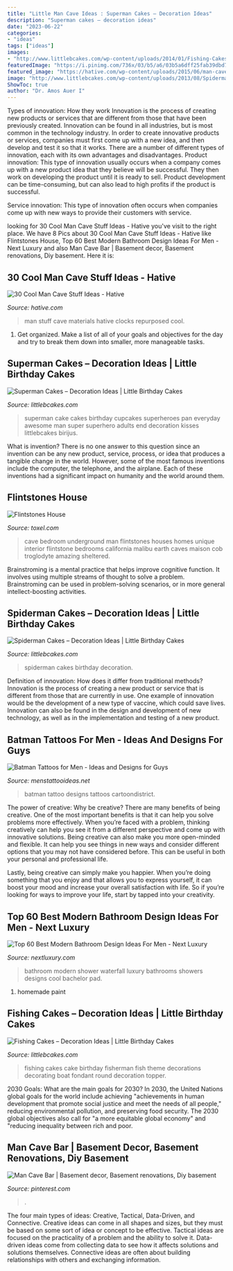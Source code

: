 ```yaml
---
title: "Little Man Cave Ideas : Superman Cakes – Decoration Ideas"
description: "Superman cakes – decoration ideas"
date: "2023-06-22"
categories:
- "ideas"
tags: ["ideas"]
images:
- "http://www.littlebcakes.com/wp-content/uploads/2014/01/Fishing-Cakes-Pictures.jpg"
featuredImage: "https://i.pinimg.com/736x/03/b5/a6/03b5a6dff25fab39dbd78b6fc8e98109.jpg"
featured_image: "https://hative.com/wp-content/uploads/2015/06/man-cave-stuff/10-man-cave-stuff-ideas.jpg"
image: "http://www.littlebcakes.com/wp-content/uploads/2013/08/Spiderman-Cakes-Images.jpg"
ShowToc: true
author: "Dr. Amos Auer I"
---
```



Types of innovation: How they work
Innovation is the process of creating new products or services that are different from those that have been previously created. Innovation can be found in all industries, but is most common in the technology industry. In order to create innovative products or services, companies must first come up with a new idea, and then develop and test it so that it works. There are a number of different types of innovation, each with its own advantages and disadvantages. 
Product innovation: This type of innovation usually occurs when a company comes up with a new product idea that they believe will be successful. They then work on developing the product until it is ready to sell. Product development can be time-consuming, but can also lead to high profits if the product is successful. 

Service innovation: This type of innovation often occurs when companies come up with new ways to provide their customers with service.

	

		
looking for 30 Cool Man Cave Stuff Ideas - Hative you've visit to the right place. We have 8 Pics about 30 Cool Man Cave Stuff Ideas - Hative like Flintstones House, Top 60 Best Modern Bathroom Design Ideas For Men - Next Luxury and also Man Cave Bar | Basement decor, Basement renovations, Diy basement. Here it is:
		
    
## 30 Cool Man Cave Stuff Ideas - Hative

<img loading=lazy src="https://hative.com/wp-content/uploads/2015/06/man-cave-stuff/10-man-cave-stuff-ideas.jpg" onerror="this.onerror=null;this.src='https://tse1.mm.bing.net/th?id=OIP.ER72C-xR3WyDwueyhglFZwHaKU&amp;pid=15.1';" alt="30 Cool Man Cave Stuff Ideas - Hative">

_Source: hative.com_

>man stuff cave materials hative clocks repurposed cool. 

	

1. Get organized. Make a list of all of your goals and objectives for the day and try to break them down into smaller, more manageable tasks.

    
## Superman Cakes – Decoration Ideas | Little Birthday Cakes

<img loading=lazy src="http://www.littlebcakes.com/wp-content/uploads/2013/08/Superman-Cake-Pan.jpg" onerror="this.onerror=null;this.src='https://tse2.mm.bing.net/th?id=OIP.TzL8YRlRSdGZxn6rIyYwRQHaJ4&amp;pid=15.1';" alt="Superman Cakes – Decoration Ideas | Little Birthday Cakes">

_Source: littlebcakes.com_

>superman cake cakes birthday cupcakes superheroes pan everyday awesome man super superhero adults end decoration kisses littlebcakes birijus. 

	

What is invention?
There is no one answer to this question since an invention can be any new product, service, process, or idea that produces a tangible change in the world. However, some of the most famous inventions include the computer, the telephone, and the airplane. Each of these inventions had a significant impact on humanity and the world around them.

    
## Flintstones House

<img loading=lazy src="http://www.toxel.com/wp-content/uploads/2012/03/flinstoneshouse12.jpg" onerror="this.onerror=null;this.src='https://tse1.mm.bing.net/th?id=OIP.PrZKB3D3PbVIm2pvvDfzYAHaGn&amp;pid=15.1';" alt="Flintstones House">

_Source: toxel.com_

>cave bedroom underground man flintstones houses homes unique interior flintstone bedrooms california malibu earth caves maison cob troglodyte amazing sheltered. 

	

Brainstroming is a mental practice that helps improve cognitive function. It involves using multiple streams of thought to solve a problem. Brainstroming can be used in problem-solving scenarios, or in more general intellect-boosting activities.

    
## Spiderman Cakes – Decoration Ideas | Little Birthday Cakes

<img loading=lazy src="http://www.littlebcakes.com/wp-content/uploads/2013/08/Spiderman-Cakes-Images.jpg" onerror="this.onerror=null;this.src='https://tse4.mm.bing.net/th?id=OIP.ahuEcnMILxYoUNzYgmJBnAHaFj&amp;pid=15.1';" alt="Spiderman Cakes – Decoration Ideas | Little Birthday Cakes">

_Source: littlebcakes.com_

>spiderman cakes birthday decoration. 

	

Definition of innovation: How does it differ from traditional methods?
Innovation is the process of creating a new product or service that is different from those that are currently in use. One example of innovation would be the development of a new type of vaccine, which could save lives. Innovation can also be found in the design and development of new technology, as well as in the implementation and testing of a new product.

    
## Batman Tattoos For Men - Ideas And Designs For Guys

<img loading=lazy src="http://www.menstattooideas.net/tattooimages/2015/06/batman-tattoos-31.jpg" onerror="this.onerror=null;this.src='https://tse3.mm.bing.net/th?id=OIP.axVRmu8mZjsmvf5H6t6HwAAAAA&amp;pid=15.1';" alt="Batman Tattoos for Men - Ideas and Designs for Guys">

_Source: menstattooideas.net_

>batman tattoo designs tattoos cartoondistrict. 

	

The power of creative: Why be creative?
There are many benefits of being creative. One of the most important benefits is that it can help you solve problems more effectively. When you’re faced with a problem, thinking creatively can help you see it from a different perspective and come up with innovative solutions.
Being creative can also make you more open-minded and flexible. It can help you see things in new ways and consider different options that you may not have considered before. This can be useful in both your personal and professional life.

Lastly, being creative can simply make you happier. When you’re doing something that you enjoy and that allows you to express yourself, it can boost your mood and increase your overall satisfaction with life. So if you’re looking for ways to improve your life, start by tapped into your creativity.

    
## Top 60 Best Modern Bathroom Design Ideas For Men - Next Luxury

<img loading=lazy src="http://nextluxury.com/wp-content/uploads/bathroom-waterfall-shower.jpg" onerror="this.onerror=null;this.src='https://tse2.mm.bing.net/th?id=OIP.-FFly_TlDsvJ0l_xMDfbxwAAAA&amp;pid=15.1';" alt="Top 60 Best Modern Bathroom Design Ideas For Men - Next Luxury">

_Source: nextluxury.com_

>bathroom modern shower waterfall luxury bathrooms showers designs cool bachelor pad. 

	

1. homemade paint

    
## Fishing Cakes – Decoration Ideas | Little Birthday Cakes

<img loading=lazy src="http://www.littlebcakes.com/wp-content/uploads/2014/01/Fishing-Cakes-Pictures.jpg" onerror="this.onerror=null;this.src='https://tse2.mm.bing.net/th?id=OIP.WJsRCzF0Q2CVUEzy-8cMmQHaJ4&amp;pid=15.1';" alt="Fishing Cakes – Decoration Ideas | Little Birthday Cakes">

_Source: littlebcakes.com_

>fishing cakes cake birthday fisherman fish theme decorations decorating boat fondant round decoration topper. 

	

2030 Goals: What are the main goals for 2030?
In 2030, the United Nations global goals for the world include achieving "achievements in human development that promote social justice and meet the needs of all people," reducing environmental pollution, and preserving food security. The 2030 global objectives also call for "a more equitable global economy" and "reducing inequality between rich and poor.

    
## Man Cave Bar | Basement Decor, Basement Renovations, Diy Basement

<img loading=lazy src="https://i.pinimg.com/736x/03/b5/a6/03b5a6dff25fab39dbd78b6fc8e98109.jpg" onerror="this.onerror=null;this.src='https://tse4.mm.bing.net/th?id=OIP.iR3uWZH-wVBIAP9p-odk9gHaJ3&amp;pid=15.1';" alt="Man Cave Bar | Basement decor, Basement renovations, Diy basement">

_Source: pinterest.com_

>. 

	

The four main types of ideas: Creative, Tactical, Data-Driven, and Connective.
Creative ideas can come in all shapes and sizes, but they must be based on some sort of idea or concept to be effective. Tactical ideas are focused on the practicality of a problem and the ability to solve it. Data-driven ideas come from collecting data to see how it affects solutions and solutions themselves. Connective ideas are often about building relationships with others and exchanging information.

